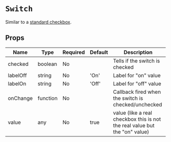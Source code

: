 `Switch`
========

Similar to a [standard checkbox](http://www.w3schools.com/tags/att_input_checked.asp).

Props
-----

Name | Type | Required | Default | Description
-----|------|----------|---------|------------
checked|boolean|No||Tells if the switch is checked
labelOff|string|No|'On'|Label for "on" value
labelOn|string|No|'Off'|Label for "off" value
onChange|function|No||Callback fired when the switch is checked/unchecked
value|any|No|true|value (like a real checkbox this is not the real value but the "on" value)